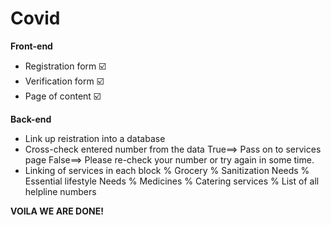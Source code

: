 # Covid
**Front-end**
* Registration form ☑️
* Verification form  ☑️
* Page of content ☑️

**Back-end**
* Link up reistration into a database
* Cross-check entered number from the data
   True==> Pass on to services page
   False==> Please re-check your number or try again in some time.
* Linking of services in each block
    % Grocery
    % Sanitization Needs
    % Essential lifestyle Needs
    % Medicines
    % Catering services 
    % List of all helpline numbers

**VOILA WE ARE DONE!**
